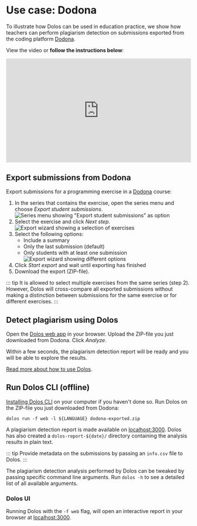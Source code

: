 # Use case: Dodona

To illustrate how Dolos can be used in education practice, we show how teachers can perform plagiarism detection on submissions exported from the coding platform [Dodona](https://dodona.be).

View the video or **follow the instructions below**:

<iframe src="https://player.vimeo.com/video/917504935?h=27230fe835" style="width:100%; aspect-ratio: 16 / 9;" frameborder="0" allow="autoplay; fullscreen; picture-in-picture" allowfullscreen></iframe>

## Export submissions from Dodona

Export submissions for a programming exercise in a [Dodona](https://dodona.be) course:

1. In the series that contains the exercise, open the series menu and choose _Export student submissions_. ![Series menu showing "Export student submissions" as option](/images/dodona-export-0.png)
2. Select the exercise and click _Next step_. ![Export wizard showing a selection of exercises](/images/dodona-export-1.png)
3. Select the following options:
    - Include a summary
    - Only the last submission (default)
    - Only students with at least one submission
  ![Export wizard showing different options](/images/dodona-export-2.png)
4. Click _Start export_ and wait until exporting has finished
5. Download the export (ZIP-file).

::: tip
It is allowed to select multiple exercises from the same series (step 2). However, Dolos will cross-compare all exported submissions without making a distinction between submissions for the same exercise or for different exercises.
:::

## Detect plagiarism using Dolos

Open the [Dolos web app](https://dolos.ugent.be/server) in your browser. Upload the ZIP-file you just downloaded from Dodona. Click _Analyze_.

Within a few seconds, the plagiarism detection report will be ready and you will be able to explore the results.

[Read more about how to use Dolos](/docs/server).

## Run Dolos CLI (offline)

[Installing Dolos CLI](/docs/installation) on your computer if you haven't done so. Run Dolos on the ZIP-file you just downloaded from Dodona: 

```shell
dolos run -f web -l ${LANGUAGE} dodona-exported.zip
```

A plagiarism detection report is made available on [localhost:3000](http://localhost:3000). Dolos has also created a `dolos-report-${date}/` directory containing the analysis results in plain text.

::: tip
Provide metadata on the submissions by passing an `info.csv` file to Dolos.
:::

The plagiarism detection analysis performed by Dolos can be tweaked by passing specific command line arguments. Run `dolos -h` to see a detailed list of all available arguments.

### Dolos UI

Running Dolos with the `-f web` flag, will open an interactive report in your browser at [localhost:3000](http://localhost:3000).
